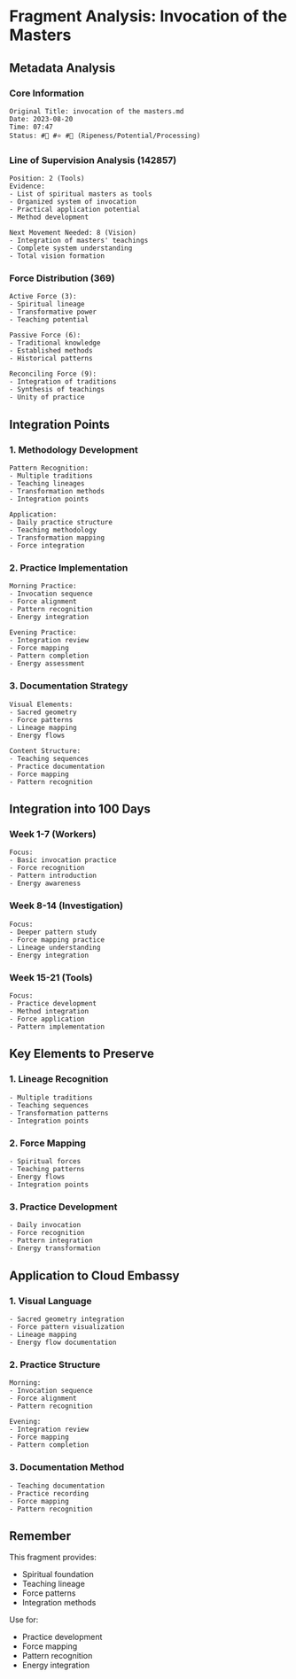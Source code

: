 # Fragment Analysis: Invocation of the Masters

## Metadata Analysis

### Core Information
```
Original Title: invocation of the masters.md
Date: 2023-08-20
Time: 07:47
Status: #🍒 #⭐ #🤢 (Ripeness/Potential/Processing)
```

### Line of Supervision Analysis (142857)
```
Position: 2 (Tools)
Evidence:
- List of spiritual masters as tools
- Organized system of invocation
- Practical application potential
- Method development

Next Movement Needed: 8 (Vision)
- Integration of masters' teachings
- Complete system understanding
- Total vision formation
```

### Force Distribution (369)
```
Active Force (3):
- Spiritual lineage
- Transformative power
- Teaching potential

Passive Force (6):
- Traditional knowledge
- Established methods
- Historical patterns

Reconciling Force (9):
- Integration of traditions
- Synthesis of teachings
- Unity of practice
```

## Integration Points

### 1. Methodology Development
```
Pattern Recognition:
- Multiple traditions
- Teaching lineages
- Transformation methods
- Integration points

Application:
- Daily practice structure
- Teaching methodology
- Transformation mapping
- Force integration
```

### 2. Practice Implementation
```
Morning Practice:
- Invocation sequence
- Force alignment
- Pattern recognition
- Energy integration

Evening Practice:
- Integration review
- Force mapping
- Pattern completion
- Energy assessment
```

### 3. Documentation Strategy
```
Visual Elements:
- Sacred geometry
- Force patterns
- Lineage mapping
- Energy flows

Content Structure:
- Teaching sequences
- Practice documentation
- Force mapping
- Pattern recognition
```

## Integration into 100 Days

### Week 1-7 (Workers)
```
Focus:
- Basic invocation practice
- Force recognition
- Pattern introduction
- Energy awareness
```

### Week 8-14 (Investigation)
```
Focus:
- Deeper pattern study
- Force mapping practice
- Lineage understanding
- Energy integration
```

### Week 15-21 (Tools)
```
Focus:
- Practice development
- Method integration
- Force application
- Pattern implementation
```

## Key Elements to Preserve

### 1. Lineage Recognition
```
- Multiple traditions
- Teaching sequences
- Transformation patterns
- Integration points
```

### 2. Force Mapping
```
- Spiritual forces
- Teaching patterns
- Energy flows
- Integration points
```

### 3. Practice Development
```
- Daily invocation
- Force recognition
- Pattern integration
- Energy transformation
```

## Application to Cloud Embassy

### 1. Visual Language
```
- Sacred geometry integration
- Force pattern visualization
- Lineage mapping
- Energy flow documentation
```

### 2. Practice Structure
```
Morning:
- Invocation sequence
- Force alignment
- Pattern recognition

Evening:
- Integration review
- Force mapping
- Pattern completion
```

### 3. Documentation Method
```
- Teaching documentation
- Practice recording
- Force mapping
- Pattern recognition
```

## Remember

This fragment provides:
- Spiritual foundation
- Teaching lineage
- Force patterns
- Integration methods

Use for:
- Practice development
- Force mapping
- Pattern recognition
- Energy integration
